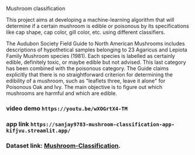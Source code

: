 Mushroom classification

This project aims at developing a machine-learning algorithm that will determine if a certain mushroom is edible or poisonous by its specifications like cap shape, cap color, gill color, etc. using different classifiers.

The Audubon Society Field Guide to North American Mushrooms includes descriptions of hypothetical samples belonging to 23 Agaricus and Lepiota Family Mushroom species (1981). Each species is labelled as certainly edible, definitely toxic, or maybe edible but not advised. This last category has been combined with the poisonous category. The Guide claims explicitly that there is no straightforward criterion for determining the edibility of a mushroom, such as "leaflets three, leave it alone" for Poisonous Oak and Ivy.
The main objective is to figure out which mushrooms are harmful and which are edible.


### video demo ```https://youtu.be/wXOGrtX4-TM```

### app link ```https://sanjay9783-mushroom-classification-app-kifjvu.streamlit.app/```

### Dataset link: [Mushroom-Classification](https://www.kaggle.com/datasets/uciml/mushroom-classification). 
